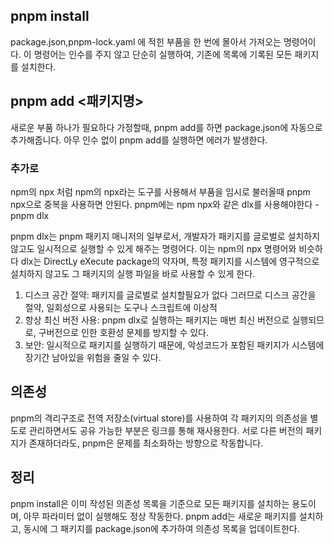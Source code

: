 ## pnpm install
package.json,pnpm-lock.yaml 에 적힌 부품을 한 번에 몰아서 가져오는 명령어이다. 이 명령어는 인수를 주지 않고 단순히 실행하여, 기존에 목록에 기록된 모든 패키지를 설치한다.

## pnpm add <패키지명>
새로운 부품 하나가 필요하다 가정할때, pnpm add를 하면 package.json에 자동으로 추가해줍니다. 아무 인수 없이 pnpm add를 실행하면 에러가 발생한다.
### 추가로
npm의 npx 처럼 npm의 npx라는 도구를 사용해서 부품을 임시로 불러올때 pnpm npx으로 중복을 사용하면 안된다.
pnpm에는 npm npx와 같은 dlx를 사용해야한다 - pnpm dlx

pnpm dlx는 pnpm 패키지 매니저의 일부로서, 개발자가 패키지를 글로벌로 설치하지 않고도 일시적으로 실행할 수 있게 해주는 명령어다. 이는 npm의 npx 명령어와 비슷하다
dlx는 DirectLy eXecute package의 약자며, 특정 패키지를 시스템에 영구적으로 설치하지 않고도 그 패키지의 실행 파일을 바로 사용할 수 있게 한다.

1. 디스크 공간 절약: 패키지를 글로벌로 설치할필요가 없다 그러므로 디스크 공간을 절약, 일회성으로 사용되는 도구나 스크립트에 이상적
2. 항상 최신 버전 사용: pnpm dlx로 실행하는 패키지는 매번 최신 버전으로 실행되므로, 구버전으로 인한 호환성 문제를 방지할 수 있다.
3. 보안: 일시적으로 패키지를 실행하기 때문에, 악성코드가 포함된 패키지가 시스템에 장기간 남아있을 위험을 줄일 수 있다.
## 의존성
pnpm의 격리구조로 전역 저장소(virtual store)를 사용하여 각 패키지의 의존성을 별도로 관리하면서도 공유 가능한 부분은 링크를 통해 재사용한다. 서로 다른 버전의 패키지가 존재하더라도, pnpm은 문제를 최소화하는 방향으로 작동합니다.

## 정리
pnpm install은 이미 작성된 의존성 목록을 기준으로 모든 패키지를 설치하는 용도이며, 아무 파라미터 없이 실행해도 정상 작동한다.
pnpm add는 새로운 패키지를 설치하고, 동시에 그 패키지를 package.json에 추가하여 의존성 목록을 업데이트한다.
